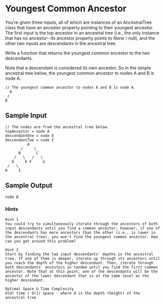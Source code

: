 # Youngest Common Ancestor

You're given three inputs, all of which are instances of an AncestralTree class that have an ancestor property pointing to their youngest ancestor. The first input is the top ancestor in an ancestral tree (i.e., the only instance that has no ancestor--its ancestor property points to None / null), and the other two inputs are descendants in the ancestral tree.

Write a function that returns the youngest common ancestor to the two descendants.

Note that a descendant is considered its own ancestor. So in the simple ancestral tree below, the youngest common ancestor to nodes A and B is node A.

```
// The youngest common ancestor to nodes A and B is node A.
  A
 /
B
```

## Sample Input

```
// The nodes are from the ancestral tree below.
topAncestor = node A
descendantOne = node E
descendantTwo = node I
          A
       /     \
      B       C
    /   \   /   \
   D     E F     G
 /   \
H     I
```

## Sample Output

```
node B
```

### Hints

```
Hint 1
You could try to simultaneously iterate through the ancestors of both input descendants until you find a common ancestor; however, if one of the descendants has more ancestors than the other (i.e., is lower in the ancestral tree), you won't find the youngest common ancestor. How can you get around this problem?
```

```
Hint 2
Start by finding the two input descendants' depths in the ancestral tree. If one of them is deeper, iterate up through its ancestors until you reach the depth of the higher descendant. Then, iterate through both descendants' ancestors in tandem until you find the first common ancestor. Note that at this point, one of the descendants will be the ancestor of the lower descendant that is at the same level as the higher descendant.
```

```
Optimal Space & Time Complexity
O(d) time | O(1) space - where d is the depth (height) of the ancestral tree
```
